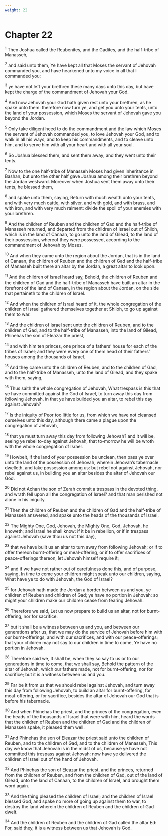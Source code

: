 ```yaml
---
weight: 22
---
```


# Chapter 22

<sup>1</sup> Then Joshua called the Reubenites, and the Gadites, and the half-tribe of Manasseh, 

<sup>2</sup> and said unto them, Ye have kept all that Moses the servant of Jehovah commanded you, and have hearkened unto my voice in all that I commanded you: 

<sup>3</sup> ye have not left your brethren these many days unto this day, but have kept the charge of the commandment of Jehovah your God. 

<sup>4</sup> And now Jehovah your God hath given rest unto your brethren, as he spake unto them: therefore now turn ye, and get you unto your tents, unto the land of your possession, which Moses the servant of Jehovah gave you beyond the Jordan. 

<sup>5</sup> Only take diligent heed to do the commandment and the law which Moses the servant of Jehovah commanded you, to love Jehovah your God, and to walk in all his ways, and to keep his commandments, and to cleave unto him, and to serve him with all your heart and with all your soul. 

<sup>6</sup> So Joshua blessed them, and sent them away; and they went unto their tents. 

<sup>7</sup> Now to the one half-tribe of Manasseh Moses had given inheritance in Bashan; but unto the other half gave Joshua among their brethren beyond the Jordan westward. Moreover when Joshua sent them away unto their tents, he blessed them, 

<sup>8</sup> and spake unto them, saying, Return with much wealth unto your tents, and with very much cattle, with silver, and with gold, and with brass, and with iron, and with very much raiment: divide the spoil of your enemies with your brethren. 

<sup>9</sup> And the children of Reuben and the children of Gad and the half-tribe of Manasseh returned, and departed from the children of Israel out of Shiloh, which is in the land of Canaan, to go unto the land of Gilead, to the land of their possession, whereof they were possessed, according to the commandment of Jehovah by Moses. 

<sup>10</sup> And when they came unto the region about the Jordan, that is in the land of Canaan, the children of Reuben and the children of Gad and the half-tribe of Manasseh built there an altar by the Jordan, a great altar to look upon. 

<sup>11</sup> And the children of Israel heard say, Behold, the children of Reuben and the children of Gad and the half-tribe of Manasseh have built an altar in the forefront of the land of Canaan, in the region about the Jordan, on the side that pertaineth to the children of Israel. 

<sup>12</sup> And when the children of Israel heard of it, the whole congregation of the children of Israel gathered themselves together at Shiloh, to go up against them to war. 

<sup>13</sup> And the children of Israel sent unto the children of Reuben, and to the children of Gad, and to the half-tribe of Manasseh, into the land of Gilead, Phinehas the son of Eleazar the priest, 

<sup>14</sup> and with him ten princes, one prince of a fathers’ house for each of the tribes of Israel; and they were every one of them head of their fathers’ houses among the thousands of Israel. 

<sup>15</sup> And they came unto the children of Reuben, and to the children of Gad, and to the half-tribe of Manasseh, unto the land of Gilead, and they spake with them, saying, 

<sup>16</sup> Thus saith the whole congregation of Jehovah, What trespass is this that ye have committed against the God of Israel, to turn away this day from following Jehovah, in that ye have builded you an altar, to rebel this day against Jehovah? 

<sup>17</sup> Is the iniquity of Peor too little for us, from which we have not cleansed ourselves unto this day, although there came a plague upon the congregation of Jehovah, 

<sup>18</sup> that ye must turn away this day from following Jehovah? and it will be, seeing ye rebel to-day against Jehovah, that to-morrow he will be wroth with the whole congregation of Israel. 

<sup>19</sup> Howbeit, if the land of your possession be unclean, then pass ye over unto the land of the possession of Jehovah, wherein Jehovah’s tabernacle dwelleth, and take possession among us: but rebel not against Jehovah, nor rebel against us, in building you an altar besides the altar of Jehovah our God. 

<sup>20</sup> Did not Achan the son of Zerah commit a trespass in the devoted thing, and wrath fell upon all the congregation of Israel? and that man perished not alone in his iniquity. 

<sup>21</sup> Then the children of Reuben and the children of Gad and the half-tribe of Manasseh answered, and spake unto the heads of the thousands of Israel, 

<sup>22</sup> The Mighty One, God, Jehovah, the Mighty One, God, Jehovah, he knoweth; and Israel he shall know: if it be in rebellion, or if in trespass against Jehovah (save thou us not this day), 

<sup>23</sup> that we have built us an altar to turn away from following Jehovah; or if to offer thereon burnt-offering or meal-offering, or if to offer sacrifices of peace-offerings thereon, let Jehovah himself require it; 

<sup>24</sup> and if we have not rather out of carefulness done this, and of purpose, saying, In time to come your children might speak unto our children, saying, What have ye to do with Jehovah, the God of Israel? 

<sup>25</sup> for Jehovah hath made the Jordan a border between us and you, ye children of Reuben and children of Gad; ye have no portion in Jehovah: so might your children make our children cease from fearing Jehovah. 

<sup>26</sup> Therefore we said, Let us now prepare to build us an altar, not for burnt-offering, nor for sacrifice: 

<sup>27</sup> but it shall be a witness between us and you, and between our generations after us, that we may do the service of Jehovah before him with our burnt-offerings, and with our sacrifices, and with our peace-offerings; that your children may not say to our children in time to come, Ye have no portion in Jehovah. 

<sup>28</sup> Therefore said we, It shall be, when they so say to us or to our generations in time to come, that we shall say, Behold the pattern of the altar of Jehovah, which our fathers made, not for burnt-offering, nor for sacrifice; but it is a witness between us and you. 

<sup>29</sup> Far be it from us that we should rebel against Jehovah, and turn away this day from following Jehovah, to build an altar for burnt-offering, for meal-offering, or for sacrifice, besides the altar of Jehovah our God that is before his tabernacle. 

<sup>30</sup> And when Phinehas the priest, and the princes of the congregation, even the heads of the thousands of Israel that were with him, heard the words that the children of Reuben and the children of Gad and the children of Manasseh spake, it pleased them well. 

<sup>31</sup> And Phinehas the son of Eleazar the priest said unto the children of Reuben, and to the children of Gad, and to the children of Manasseh, This day we know that Jehovah is in the midst of us, because ye have not committed this trespass against Jehovah: now have ye delivered the children of Israel out of the hand of Jehovah. 

<sup>32</sup> And Phinehas the son of Eleazar the priest, and the princes, returned from the children of Reuben, and from the children of Gad, out of the land of Gilead, unto the land of Canaan, to the children of Israel, and brought them word again. 

<sup>33</sup> And the thing pleased the children of Israel; and the children of Israel blessed God, and spake no more of going up against them to war, to destroy the land wherein the children of Reuben and the children of Gad dwelt. 

<sup>34</sup> And the children of Reuben and the children of Gad called the altar Ed: For, said they, it is a witness between us that Jehovah is God. 


